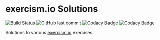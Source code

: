 # exercism.io Solutions
[![Build Status](https://travis-ci.com/aelbozie/exercism.svg?branch=master)](https://travis-ci.com/aelbozie/exercism) ![GitHub last commit](https://img.shields.io/github/last-commit/aelbozie/exercism-go) [![Codacy Badge](https://app.codacy.com/project/badge/Grade/c8ac6509cc654d628201ef7f3e417c50)](https://www.codacy.com/gh/aelbozie/exercism-go/dashboard?utm_source=github.com&amp;utm_medium=referral&amp;utm_content=aelbozie/exercism-go&amp;utm_campaign=Badge_Grade) [![Codacy Badge](https://app.codacy.com/project/badge/Coverage/c8ac6509cc654d628201ef7f3e417c50)](https://www.codacy.com/gh/aelbozie/exercism-go/dashboard?utm_source=github.com&utm_medium=referral&utm_content=aelbozie/exercism-go&utm_campaign=Badge_Coverage)

Solutions to various [exercism.io](https://exercism.io/) exercises.

